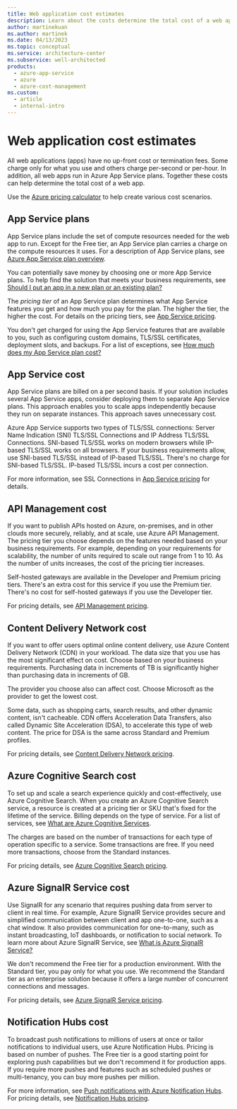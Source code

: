 ```yaml
---
title: Web application cost estimates
description: Learn about the costs determine the total cost of a web app in the Azure Web Apps feature of Azure Web Service and how to use the Azure pricing calculator. 
author: martinekuan
ms.author: martinek
ms.date: 04/13/2023
ms.topic: conceptual
ms.service: architecture-center
ms.subservice: well-architected
products:
  - azure-app-service
  - azure
  - azure-cost-management
ms.custom:
  - article
  - internal-intro
---
```


# Web application cost estimates

All web applications (apps) have no up-front cost or termination fees. Some charge only for what you use and others charge per-second or per-hour. In addition, all web apps run in Azure App Service plans. Together these costs can help determine the total cost of a web app.

Use the [Azure pricing calculator](https://azure.microsoft.com/pricing/calculator/) to help create various cost scenarios.

## App Service plans

App Service plans include the set of compute resources needed for the web app to run. Except for the Free tier, an App Service plan carries a charge on the compute resources it uses. For a description of App Service plans, see [Azure App Service plan overview](/azure/app-service/overview-hosting-plans).

You can potentially save money by choosing one or more App Service plans. To help find the solution that meets your business requirements, see [Should I put an app in a new plan or an existing plan?](/azure/app-service/overview-hosting-plans#should-i-put-an-app-in-a-new-plan-or-an-existing-plan)

The *pricing tier* of an App Service plan determines what App Service features you get and how much you pay for the plan. The higher the tier, the higher the cost. For details on the pricing tiers, see [App Service pricing](https://azure.microsoft.com/pricing/details/app-service/windows/).

You don't get charged for using the App Service features that are available to you, such as configuring custom domains, TLS/SSL certificates, deployment slots, and backups. For a list of exceptions, see [How much does my App Service plan cost?](/azure/app-service/overview-hosting-plans#how-much-does-my-app-service-plan-cost)

## App Service cost

App Service plans are billed on a per second basis. If your solution includes several App Service apps, consider deploying them to separate App Service plans. This approach enables you to scale apps independently because they run on separate instances. This approach saves unnecessary cost.

Azure App Service supports two types of TLS/SSL connections: Server Name Indication (SNI) TLS/SSL Connections and IP Address TLS/SSL Connections. SNI-based TLS/SSL works on modern browsers while IP-based TLS/SSL works on all browsers. If your business requirements allow, use SNI-based TLS/SSL instead of IP-based TLS/SSL. There's no charge for SNI-based TLS/SSL. IP-based TLS/SSL incurs a cost per connection.

For more information, see SSL Connections in [App Service pricing](https://azure.microsoft.com/pricing/details/app-service/windows/) for details.

## API Management cost

If you want to publish APIs hosted on Azure, on-premises, and in other clouds more securely, reliably, and at scale, use Azure API Management. The pricing tier you choose depends on the features needed based on your business requirements. For example, depending on your requirements for scalability, the number of units required to scale out range from 1 to 10. As the number of units increases, the cost of the pricing tier increases.

Self-hosted gateways are available in the Developer and Premium pricing tiers. There's an extra cost for this service if you use the Premium tier. There's no cost for self-hosted gateways if you use the Developer tier.

For pricing details, see [API Management pricing](https://azure.microsoft.com/pricing/details/api-management/).

## Content Delivery Network cost

If you want to offer users optimal online content delivery, use Azure Content Delivery Network (CDN) in your workload. The data size that you use has the most significant effect on cost. Choose based on your business requirements. Purchasing data in increments of TB is significantly higher than purchasing data in increments of GB.

The provider you choose also can affect cost. Choose Microsoft as the provider to get the lowest cost.

Some data, such as shopping carts, search results, and other dynamic content, isn't cacheable. CDN offers Acceleration Data Transfers, also called Dynamic Site Acceleration (DSA), to accelerate this type of web content. The price for DSA is the same across Standard and Premium profiles.

For pricing details, see [Content Delivery Network pricing](https://azure.microsoft.com/pricing/details/cdn/).

## Azure Cognitive Search cost

To set up and scale a search experience quickly and cost-effectively, use Azure Cognitive Search. When you create an Azure Cognitive Search service, a resource is created at a pricing tier or SKU that's fixed for the lifetime of the service. Billing depends on the type of service. For a list of services, see [What are Azure Cognitive Services](/azure/cognitive-services/welcome#search-apis).

The charges are based on the number of transactions for each type of operation specific to a service. Some transactions are free. If you need more transactions, choose from the Standard instances.

For pricing details, see [Azure Cognitive Search pricing](https://azure.microsoft.com/pricing/details/search).

## Azure SignalR Service cost

Use SignalR for any scenario that requires pushing data from server to client in real time. For example, Azure SignalR Service provides secure and simplified communication between client and app one-to-one, such as a chat window. It also provides communication for one-to-many, such as instant broadcasting, IoT dashboards, or notification to social network. To learn more about Azure SignalR Service, see [What is Azure SignalR Service?](/azure/azure-signalr/signalr-overview#what-is-azure-signalr-service-used-for)

We don't recommend the Free tier for a production environment. With the Standard tier, you pay only for what you use. We recommend the Standard tier as an enterprise solution because it offers a large number of concurrent connections and messages.

For pricing details, see [Azure SignalR Service pricing](https://azure.microsoft.com/pricing/details/signalr-service).

## Notification Hubs cost

To broadcast push notifications to millions of users at once or tailor notifications to individual users, use Azure Notification Hubs. Pricing is based on number of pushes. The Free tier is a good starting point for exploring push capabilities but we don't recommend it for production apps. If you require more pushes and features such as scheduled pushes or multi-tenancy, you can buy more pushes per million.

For more information, see [Push notifications with Azure Notification Hubs](/azure/notification-hubs/notification-hubs-push-notification-faq). For pricing details, see [Notification Hubs pricing](https://azure.microsoft.com/pricing/details/notification-hubs/).
